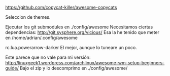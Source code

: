 https://github.com/copycat-killer/awesome-copycats

Seleccion de themes.

Ejecutar los git submodules en ./config/awesome
Necesitamos ciertas dependencias: http://git.sysphere.org/vicious/
Esa la he tenido que meter en /home/adrian/.config/awesome

rc.lua.powerarrow-darker
El mejor, aunque lo tuneare un poco.



Este parece que no vale para mi versión:
http://linuxgeek1.wordpress.com/archlinux/awesome-wm-setup-beginners-guide/
Bajo el zip y lo descomprimo en ./config/awesome/

